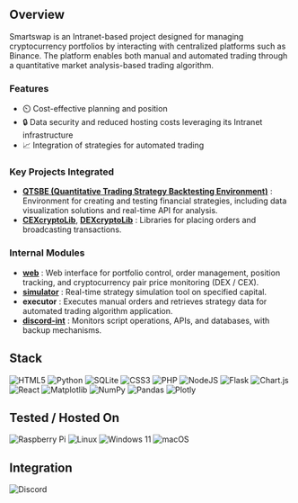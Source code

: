 ## Overview

Smartswap is an Intranet-based project designed for managing cryptocurrency portfolios by interacting with centralized platforms such as Binance. The platform enables both manual and automated trading through a quantitative market analysis-based trading algorithm.

### Features

- ⏲️ Cost-effective planning and position
- 🔒 Data security and reduced hosting costs leveraging its Intranet infrastructure
- 📈 Integration of strategies for automated trading

### Key Projects Integrated

- [**QTSBE (Quantitative Trading Strategy Backtesting Environment)**](https://github.com/simonpotel/QTSBE) : Environment for creating and testing financial strategies, including data visualization solutions and real-time API for analysis.
- [**CEXcryptoLib**](https://github.com/simonpotel/CEXcryptoLib), [**DEXcryptoLib**](https://github.com/simonpotel/DEXcryptoLib) : Libraries for placing orders and broadcasting transactions.

### Internal Modules

- [**web**](https://github.com/smartswap-org/web) : Web interface for portfolio control, order management, position tracking, and cryptocurrency pair price monitoring (DEX / CEX).
- [**simulator**](https://github.com/smartswap-org/simulator) : Real-time strategy simulation tool on specified capital.
- **executor** : Executes manual orders and retrieves strategy data for automated trading algorithm application.
- [**discord-int**](https://github.com/smartswap-org/discord-int) : Monitors script operations, APIs, and databases, with backup mechanisms.

## Stack

![HTML5](https://img.shields.io/badge/html5-%23E34F26.svg?style=for-the-badge&logo=html5&logoColor=white)
![Python](https://img.shields.io/badge/python-3670A0?style=for-the-badge&logo=python&logoColor=ffdd54)
![SQLite](https://img.shields.io/badge/sqlite-%2307405e.svg?style=for-the-badge&logo=sqlite&logoColor=white)
![CSS3](https://img.shields.io/badge/css3-%231572B6.svg?style=for-the-badge&logo=css3&logoColor=white)
![PHP](https://img.shields.io/badge/php-%23777BB4.svg?style=for-the-badge&logo=php&logoColor=white)
![NodeJS](https://img.shields.io/badge/node.js-6DA55F?style=for-the-badge&logo=node.js&logoColor=white)
![Flask](https://img.shields.io/badge/flask-%23000.svg?style=for-the-badge&logo=flask&logoColor=white)
![Chart.js](https://img.shields.io/badge/chart.js-F5788D.svg?style=for-the-badge&logo=chart.js&logoColor=white)
![React](https://img.shields.io/badge/react-%2320232a.svg?style=for-the-badge&logo=react&logoColor=%2361DAFB)
![Matplotlib](https://img.shields.io/badge/Matplotlib-%23ffffff.svg?style=for-the-badge&logo=Matplotlib&logoColor=black)
![NumPy](https://img.shields.io/badge/numpy-%23013243.svg?style=for-the-badge&logo=numpy&logoColor=white)
![Pandas](https://img.shields.io/badge/pandas-%23150458.svg?style=for-the-badge&logo=pandas&logoColor=white)
![Plotly](https://img.shields.io/badge/Plotly-%233F4F75.svg?style=for-the-badge&logo=plotly&logoColor=white)

## Tested / Hosted On

![Raspberry Pi](https://img.shields.io/badge/-RaspberryPi-C51A4A?style=for-the-badge&logo=Raspberry-Pi)
![Linux](https://img.shields.io/badge/Linux-FCC624?style=for-the-badge&logo=linux&logoColor=black)
![Windows 11](https://img.shields.io/badge/Windows%2011-%230079d5.svg?style=for-the-badge&logo=Windows%2011&logoColor=white)
![macOS](https://img.shields.io/badge/mac%20os-000000?style=for-the-badge&logo=macos&logoColor=F0F0F0)

## Integration

![Discord](https://img.shields.io/badge/Discord-%235865F2.svg?style=for-the-badge&logo=discord&logoColor=white)

